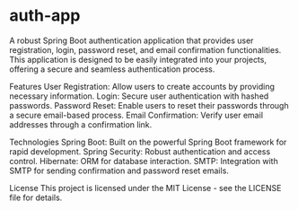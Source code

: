 # auth-app
A robust Spring Boot authentication application that provides user registration, login, password reset, and email confirmation functionalities. This application is designed to be easily integrated into your projects, offering a secure and seamless authentication process.

Features
    User Registration: Allow users to create accounts by providing necessary information.
    Login: Secure user authentication with hashed passwords.
    Password Reset: Enable users to reset their passwords through a secure email-based process.
    Email Confirmation: Verify user email addresses through a confirmation link.

Technologies
    Spring Boot: Built on the powerful Spring Boot framework for rapid development.
    Spring Security: Robust authentication and access control.
    Hibernate: ORM for database interaction.
    SMTP: Integration with SMTP for sending confirmation and password reset emails.

License
    This project is licensed under the MIT License - see the LICENSE file for details.
    
